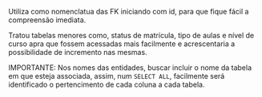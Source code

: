 Utiliza como nomenclatua das FK iniciando com id, para que fique fácil a compreensão imediata.

Tratou tabelas menores como, status de matrícula, tipo de aulas e nível de curso apra que fossem acessadas mais facilmente e acrescentaria a possibilidade de incremento nas mesmas. 

IMPORTANTE: Nos nomes das entidades, buscar incluir o nome da tabela em que esteja associada, assim, num `SELECT ALL`, facilmente será identificado o pertencimento de cada coluna a cada tabela. 


